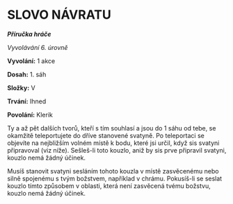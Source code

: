 # SLOVO NÁVRATU

***Příručka hráče***

*Vyvolávání 6. úrovně*

**Vyvolání:** 1 akce

**Dosah:** 1. sáh

**Složky:** V

**Trvání:** Ihned

**Povolání:** Klerik

Ty a až pět dalších tvorů, kteří s tím souhlasí a jsou do 1 sáhu od tebe, se okamžitě teleportujete do dříve stanovené svatyně. Po teleportaci se objevíte na nejbližším volném místě k bodu, které jsi určil, když sis svatyni připravoval (viz níže). Sešleš-li toto kouzlo, aniž by sis prve připravil svatyni, kouzlo nemá žádný účinek. 

Musíš stanovit svatyni sesláním tohoto kouzla v místě zasvěcenému nebo silně spojenému s tvým božstvem, například v chrámu. Pokusíš-li se seslat kouzlo tímto způsobem v oblasti, která není zasvěcená tvému božstvu, kouzlo nemá žádný účinek.